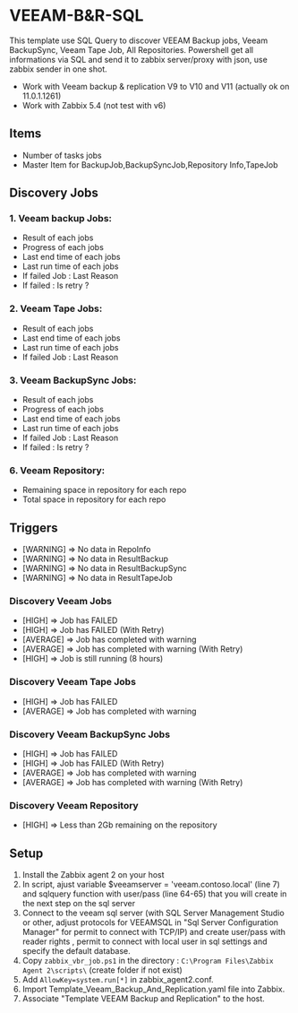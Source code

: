 # VEEAM-B&R-SQL

This template use SQL Query to discover VEEAM Backup jobs, Veeam BackupSync, Veeam Tape Job, All Repositories.
Powershell get all informations via SQL and send it to zabbix server/proxy with json, use zabbix sender in one shot.

- Work with Veeam backup & replication V9 to V10 and V11 (actually ok on 11.0.1.1261)
- Work with Zabbix 5.4 (not test with v6)

## Items

  - Number of tasks jobs
  - Master Item for BackupJob,BackupSyncJob,Repository Info,TapeJob

## Discovery Jobs

### 1. Veeam backup Jobs:
  - Result of each jobs
  - Progress of each jobs
  - Last end time of each jobs
  - Last run time of each jobs
  - If failed Job : Last Reason
  - If failed : Is retry ?

### 2. Veeam Tape Jobs:
  - Result of each jobs
  - Last end time of each jobs
  - Last run time of each jobs
  - If failed Job : Last Reason

### 3. Veeam BackupSync Jobs:
  - Result of each jobs
  - Progress of each jobs
  - Last end time of each jobs
  - Last run time of each jobs
  - If failed Job : Last Reason
  - If failed : Is retry ?

### 6. Veeam Repository:
  - Remaining space in repository for each repo
  - Total space in repository for each repo

## Triggers

- [WARNING] => No data in RepoInfo
- [WARNING] => No data in ResultBackup
- [WARNING] => No data in ResultBackupSync
- [WARNING] => No data in ResultTapeJob

### Discovery Veeam Jobs

- [HIGH] => Job has FAILED
- [HIGH] => Job has FAILED (With Retry)	
- [AVERAGE] => Job has completed with warning
- [AVERAGE] => Job has completed with warning (With Retry)	
- [HIGH] => Job is still running (8 hours)

### Discovery Veeam Tape Jobs
- [HIGH] => Job has FAILED
- [AVERAGE] => Job has completed with warning

### Discovery Veeam BackupSync Jobs
- [HIGH] => Job has FAILED
- [HIGH] => Job has FAILED (With Retry)	
- [AVERAGE] => Job has completed with warning
- [AVERAGE] => Job has completed with warning (With Retry)	

### Discovery Veeam Repository
- [HIGH] => Less than 2Gb remaining on the repository


## Setup

1. Install the Zabbix agent 2 on your host
2.  In script, ajust variable $veeamserver = 'veeam.contoso.local' (line 7) and sqlquery function with user/pass (line 64-65) that you will create in the next step on the sql server 
3.  Connect to the veeam sql server (with SQL Server Management Studio or other, adjust protocols for VEEAMSQL in "Sql Server Configuration Manager" for permit to connect with TCP/IP) and create user/pass with reader rights , permit to connect with local user in sql settings and specify the default database.
4. Copy `zabbix_vbr_job.ps1` in the directory : `C:\Program Files\Zabbix Agent 2\scripts\` (create folder if not exist)
5. Add `AllowKey=system.run[*]` in zabbix_agent2.conf.
6. Import Template_Veeam_Backup_And_Replication.yaml file into Zabbix.
7. Associate "Template VEEAM Backup and Replication" to the host.
